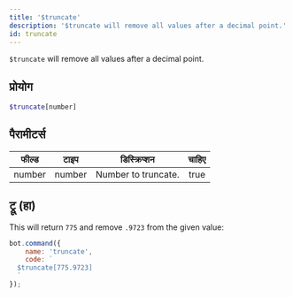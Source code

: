 ```yaml
---
title: '$truncate'
description: '$truncate will remove all values after a decimal point.'
id: truncate
---
```


`$truncate` will remove all values after a decimal point.

## प्रोयोग

```php
$truncate[number]
```

## पैरामीटर्स

| फील्ड  | टाइप   | डिस्क्रिप्शन        | चाहिए |
| ------ | ------ | ------------------- |:-----:|
| number | number | Number to truncate. | true  |

## ट्रू (हा)

This will return `775` and remove `.9723` from the given value:

```javascript
bot.command({
    name: 'truncate',
    code: `
  $truncate[775.9723]
  `
});
```